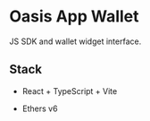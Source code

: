 # Oasis App Wallet

JS SDK and wallet widget interface.

## Stack

- React + TypeScript + Vite

- Ethers v6
